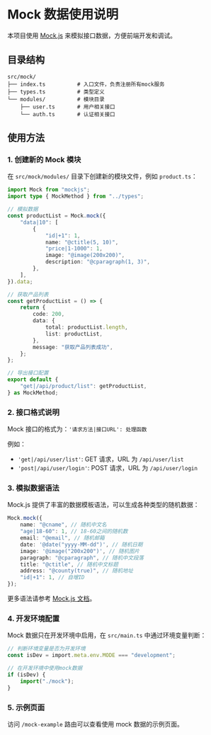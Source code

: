 # Mock 数据使用说明

本项目使用 [Mock.js](http://mockjs.com/) 来模拟接口数据，方便前端开发和调试。

## 目录结构

```
src/mock/
├── index.ts          # 入口文件，负责注册所有mock服务
├── types.ts          # 类型定义
└── modules/          # 模块目录
    ├── user.ts       # 用户相关接口
    └── auth.ts       # 认证相关接口
```

## 使用方法

### 1. 创建新的 Mock 模块

在 `src/mock/modules/` 目录下创建新的模块文件，例如 `product.ts`：

```typescript
import Mock from "mockjs";
import type { MockMethod } from "../types";

// 模拟数据
const productList = Mock.mock({
    "data|10": [
        {
            "id|+1": 1,
            name: "@ctitle(5, 10)",
            "price|1-1000": 1,
            image: "@image(200x200)",
            description: "@cparagraph(1, 3)",
        },
    ],
}).data;

// 获取产品列表
const getProductList = () => {
    return {
        code: 200,
        data: {
            total: productList.length,
            list: productList,
        },
        message: "获取产品列表成功",
    };
};

// 导出接口配置
export default {
    "get|/api/product/list": getProductList,
} as MockMethod;
```

### 2. 接口格式说明

Mock 接口的格式为：`'请求方法|接口URL': 处理函数`

例如：

-   `'get|/api/user/list'`: GET 请求，URL 为 `/api/user/list`
-   `'post|/api/user/login'`: POST 请求，URL 为 `/api/user/login`

### 3. 模拟数据语法

Mock.js 提供了丰富的数据模板语法，可以生成各种类型的随机数据：

```typescript
Mock.mock({
    name: "@cname", // 随机中文名
    "age|18-60": 1, // 18-60之间的随机数
    email: "@email", // 随机邮箱
    date: '@date("yyyy-MM-dd")', // 随机日期
    image: '@image("200x200")', // 随机图片
    paragraph: "@cparagraph", // 随机中文段落
    title: "@ctitle", // 随机中文标题
    address: "@county(true)", // 随机地址
    "id|+1": 1, // 自增ID
});
```

更多语法请参考 [Mock.js 文档](http://mockjs.com/examples.html)。

### 4. 开发环境配置

Mock 数据只在开发环境中启用，在 `src/main.ts` 中通过环境变量判断：

```typescript
// 判断环境变量是否为开发环境
const isDev = import.meta.env.MODE === "development";

// 在开发环境中使用mock数据
if (isDev) {
    import("./mock");
}
```

### 5. 示例页面

访问 `/mock-example` 路由可以查看使用 mock 数据的示例页面。
